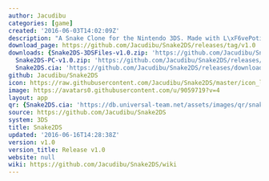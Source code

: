 ```yaml
---
author: Jacudibu
categories: [game]
created: '2016-06-03T14:02:09Z'
description: "A Snake Clone for the Nintendo 3DS. Made with L\xF6vePotion."
download_page: https://github.com/Jacudibu/Snake2DS/releases/tag/v1.0
downloads: {Snake2DS-3DSFiles-v1.0.zip: 'https://github.com/Jacudibu/Snake2DS/releases/download/v1.0/Snake2DS-3DSFiles-v1.0.zip',
  Snake2DS-PC-v1.0.zip: 'https://github.com/Jacudibu/Snake2DS/releases/download/v1.0/Snake2DS-PC-v1.0.zip',
  Snake2DS.cia: 'https://github.com/Jacudibu/Snake2DS/releases/download/v1.0/Snake2DS.cia'}
github: Jacudibu/Snake2DS
icon: https://raw.githubusercontent.com/Jacudibu/Snake2DS/master/icon_large.png
image: https://avatars0.githubusercontent.com/u/9059719?v=4
layout: app
qr: {Snake2DS.cia: 'https://db.universal-team.net/assets/images/qr/snake2ds.cia.png'}
source: https://github.com/Jacudibu/Snake2DS
system: 3DS
title: Snake2DS
updated: '2016-06-16T14:28:38Z'
version: v1.0
version_title: Release v1.0
website: null
wiki: https://github.com/Jacudibu/Snake2DS/wiki
---
```

